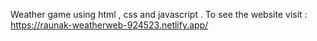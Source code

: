 Weather game using html , css and javascript . To see the website visit :  https://raunak-weatherweb-924523.netlify.app/
